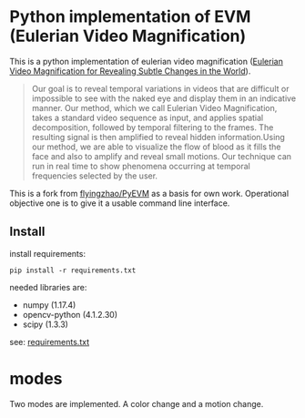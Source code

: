 # Python implementation of EVM (Eulerian Video Magnification)

This is a python implementation of eulerian video magnification ([Eulerian Video Magnification for Revealing Subtle Changes in the World](http://people.csail.mit.edu/mrub/evm/)).
>Our goal is to reveal temporal variations in videos that are difficult or impossible to see with the naked eye and display them in an indicative manner. Our method, which we call Eulerian Video Magnification, takes a standard video sequence as input, and applies spatial decomposition, followed by temporal filtering to the frames. The resulting signal is then amplified to reveal hidden information.Using our method, we are able to visualize the flow of blood as it fills the face and also to amplify and reveal small motions. Our technique can run in real time to show phenomena occurring at temporal frequencies selected by the user.

This is a fork from [flyingzhao/PyEVM](https://github.com/flyingzhao/PyEVM) as a basis for own work. Operational objective one is to give it a usable command line interface.

## Install
install requirements:
```
pip install -r requirements.txt
```

needed libraries are:  

- numpy (1.17.4)
- opencv-python (4.1.2.30)
- scipy (1.3.3)

see: [requirements.txt](requirements.txt)

# modes
Two modes are implemented. A color change and a motion change.
